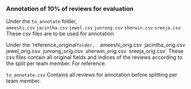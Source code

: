 ### Annotation of 10% of reviews for evaluation
Under the `to_annotate` folder,  
`ameeshi.csv`
`jacintha.csv`
`jewel.csv`
`junrong.csv`
`sherwin.csv`
`sreeja.csv`
These csv files are to be used for annotation


Under the 'reference_original` folder,  
`ameeshi_orig.csv`
`jacintha_orig.csv`
`jewel_orig.csv`
`junrong_orig.csv`
`sherwin_orig.csv`
`sreeja_orig.csv`
These csv files contain all original fields and indices of the reviews according to the split per team member. For reference.

`to_annotate.csv`
Contains all reviews for annotation before splitting per team member.
